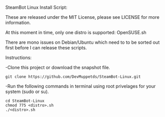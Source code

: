 SteamBot Linux Install Script:

These are released under the MIT License, please see LICENSE for more information.

At this moment in time, only one distro is supported:
OpenSUSE.sh

There are mono issues on Debian/Ubuntu which need to to be sorted out first before I can release these scripts.

Instructions:

-Clone this project or download the snapshot file.

	git clone https://github.com/DevMuppetds/SteamBot-Linux.git

-Run the following commands in terminal using root privelages for your system (sudo or su).
	
	cd SteamBot-Linux
	chmod 775 <distro>.sh
	./<distro>.sh
